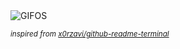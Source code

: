 <div align="justify">
<picture>
    <source media="(prefers-color-scheme: dark)" srcset="https://i.ibb.co/Qv9zMxd2/output-gif.gif">
    <source media="(prefers-color-scheme: light)" srcset="https://i.ibb.co/Qv9zMxd2/output-gif.gif">
    <img alt="GIFOS" src="https://i.ibb.co/Qv9zMxd2/output-gif.gif">
</picture>

<sub><i>inspired from [x0rzavi/github-readme-terminal](https://github.com/x0rzavi/github-readme-terminal)</i></sub>

</div>

<!-- Image deletion URL: https://ibb.co/d4B1DHgd/a983089d2e4b2ac6223d68af9fbaf268 -->
